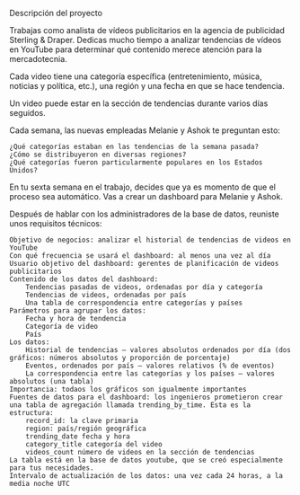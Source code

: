 Descripción del proyecto

Trabajas como analista de vídeos publicitarios en la agencia de publicidad Sterling & Draper. Dedicas mucho tiempo a analizar tendencias de vídeos en YouTube para determinar qué contenido merece atención para la mercadotecnia.

Cada video tiene una categoría específica (entretenimiento, música, noticias y política, etc.), una región y una fecha en que se hace tendencia.

Un video puede estar en la sección de tendencias durante varios días seguidos.

Cada semana, las nuevas empleadas Melanie y Ashok te preguntan esto:

    ¿Qué categorías estaban en las tendencias de la semana pasada?
    ¿Cómo se distribuyeron en diversas regiones?
    ¿Qué categorías fueron particularmente populares en los Estados Unidos?

En tu sexta semana en el trabajo, decides que ya es momento de que el proceso sea automático. Vas a crear un dashboard para Melanie y Ashok.

Después de hablar con los administradores de la base de datos, reuniste unos requisitos técnicos:

    Objetivo de negocios: analizar el historial de tendencias de videos en YouTube
    Con qué frecuencia se usará el dashboard: al menos una vez al día
    Usuario objetivo del dashboard: gerentes de planificación de videos publicitarios
    Contenido de los datos del dashboard:
        Tendencias pasadas de videos, ordenadas por día y categoría
        Tendencias de videos, ordenadas por país
        Una tabla de correspondencia entre categorías y países
    Parámetros para agrupar los datos:
        Fecha y hora de tendencia
        Categoría de video
        País
    Los datos:
        Historial de tendencias — valores absolutos ordenados por día (dos gráficos: números absolutos y proporción de porcentaje)
        Eventos, ordenados por país — valores relativos (% de eventos)
        La correspondencia entre las categorías y los países — valores absolutos (una tabla)
    Importancia: todaos los gráficos son igualmente importantes
    Fuentes de datos para el dashboard: los ingenieros prometieron crear una tabla de agregación llamada trending_by_time. Esta es la estructura:
        record_id: la clave primaria
        region: país/región geográfica
        trending_date fecha y hora
        category_title categoría del video
        videos_count número de videos en la sección de tendencias
    La tabla está en la base de datos youtube, que se creó especialmente para tus necesidades.
    Intervalo de actualización de los datos: una vez cada 24 horas, a la media noche UTC

